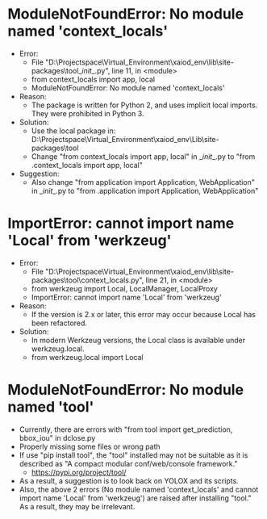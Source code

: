 # ModuleNotFoundError: No module named 'context_locals'
- Error:
    + File "D:\Projectspace\Virtual_Environment\xaiod_env\lib\site-packages\tool\__init__.py", line 11, in \<module\>
    + from context_locals import app, local
    + ModuleNotFoundError: No module named 'context_locals'
- Reason:
    + The package is written for Python 2, and uses implicit local imports. They were prohibited in Python 3.
- Solution:
    + Use the local package in: D:\Projectspace\Virtual_Environment\xaiod_env\Lib\site-packages\tool
    + Change "from context_locals import app, local" in \__init__.py to "from .context_locals import app, local"
- Suggestion:
    + Also change "from application import Application, WebApplication" in \__init__.py to "from .application import Application, WebApplication"

# ImportError: cannot import name 'Local' from 'werkzeug'
- Error:
    + File "D:\Projectspace\Virtual_Environment\xaiod_env\lib\site-packages\tool\context_locals.py", line 21, in \<module\>
    + from werkzeug import Local, LocalManager, LocalProxy
    + ImportError: cannot import name 'Local' from 'werkzeug'
- Reason:
    + If the version is 2.x or later, this error may occur because Local has been refactored.
- Solution: 
    + In modern Werkzeug versions, the Local class is available under werkzeug.local.
    + from werkzeug.local import Local

# ModuleNotFoundError: No module named 'tool'
- Currently, there are errors with "from tool import get_prediction, bbox_iou" in dclose.py
- Properly missing some files or wrong path
- If use "pip install tool", the "tool" installed may not be suitable as it is described as "A compact modular conf/web/console framework."
    + https://pypi.org/project/tool/
- As a result, a suggestion is to look back on YOLOX and its scripts.
- Also, the above 2 errors (No module named 'context_locals' and cannot import name 'Local' from 'werkzeug') are raised after installing "tool." As a result, they may be irrelevant.